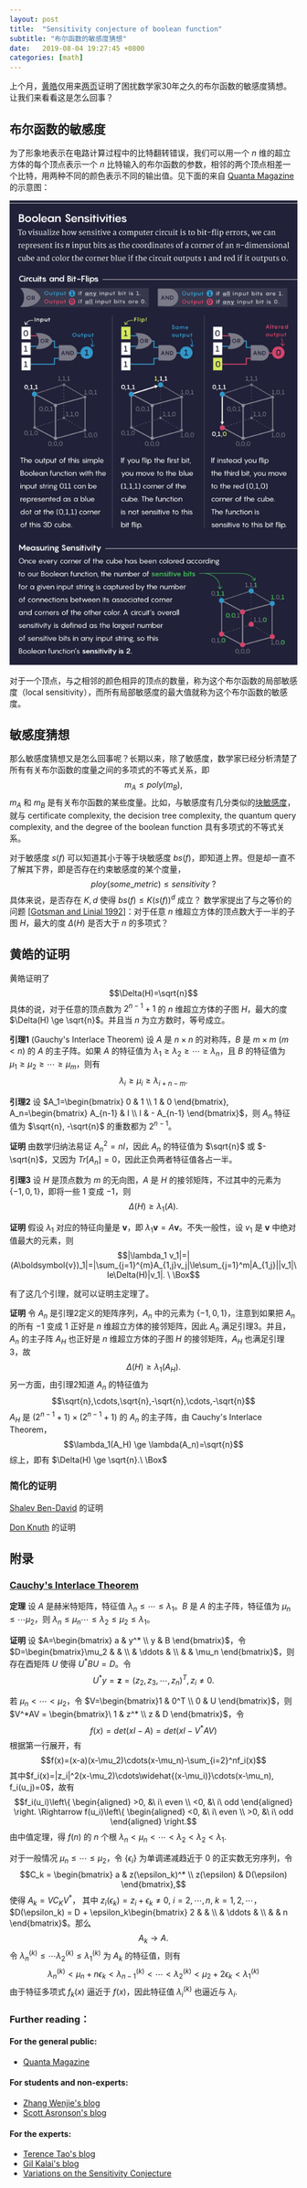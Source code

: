 ```yaml
---
layout: post
title:  "Sensitivity conjecture of boolean function"
subtitle: "布尔函数的敏感度猜想"
date:   2019-08-04 19:27:45 +0800
categories: [math]
---
```


上个月，[黄皓](http://www.mathcs.emory.edu/~hhuan30/)仅用来[两页](http://www.mathcs.emory.edu/~hhuan30/papers/sensitivity_1.pdf)证明了困扰数学家30年之久的布尔函数的敏感度猜想。让我们来看看这是怎么回事？

## 布尔函数的敏感度

为了形象地表示在电路计算过程中的比特翻转错误，我们可以用一个 $n$ 维的超立方体的每个顶点表示一个 $n$ 比特输入的布尔函数的参数，相邻的两个顶点相差一个比特，用两种不同的颜色表示不同的输出值。见下面的来自 [Quanta Magazine](https://www.quantamagazine.org/mathematician-solves-computer-science-conjecture-in-two-pages-20190725/) 的示意图：

![](/images/sensitivity00.jpg)

对于一个顶点，与之相邻的颜色相异的顶点的数量，称为这个布尔函数的局部敏感度（local sensitivity），而所有局部敏感度的最大值就称为这个布尔函数的敏感度。

## 敏感度猜想

那么敏感度猜想又是怎么回事呢？长期以来，除了敏感度，数学家已经分析清楚了所有有关布尔函数的度量之间的多项式的不等式关系，即
$$m_A \le poly(m_B),$$
$m_A$ 和 $m_B$ 是有关布尔函数的某些度量。比如，与敏感度有几分类似的[块敏感度](http://people.cs.uchicago.edu/~kutin/publications/sens.iandc.pdf)，就与 certificate complexity, the decision tree complexity, the quantum query complexity, and the degree of the boolean function 具有多项式的不等式关系。

对于敏感度 $s(f)$ 可以知道其小于等于块敏感度 $bs(f)$，即知道上界。但是却一直不了解其下界，即是否存在约束敏感度的某个度量，
$$ploy(some\_metric) \le sensitivity\ ?$$
具体来说，是否存在 $K,d$ 使得 $bs(f)\le K(s(f))^d$ 成立？
数学家提出了与之等价的问题 [[Gotsman and Linial 1992](https://www.sciencedirect.com/science/article/pii/0097316592900608)]：对于任意 $n$ 维超立方体的顶点数大于一半的子图 $H$，最大的度 $\Delta(H)$ 是否大于 $n$ 的多项式？

## 黄皓的证明

黄皓证明了
$$\Delta(H)=\sqrt{n}$$
具体的说，对于任意的顶点数为 $2^{n-1}+1$ 的 $n$ 维超立方体的子图 $H$，最大的度 $\Delta(H) \ge \sqrt{n}$。并且当 $n$ 为立方数时，等号成立。

**引理1** (Gauchy's Interlace Theorem) 设 $A$ 是 $n \times n$ 的对称阵，$B$ 是 $m \times m \ (m < n)$ 的 $A$ 的主子阵。如果 $A$ 的特征值为 $\lambda_1 \ge \lambda_2 \ge \cdots \ge \lambda_n$，且 $B$ 的特征值为 $\mu_1 \ge \mu_2 \ge \cdots \ge \mu_m$，则有
$$\lambda_i \ge \mu_i \ge \lambda_{i+n-m}.$$

**引理2** 设 $A_1=\begin{bmatrix} 0 & 1 \\ 1 & 0 \end{bmatrix}, A_n=\begin{bmatrix} A_{n-1} & I \\ I & - A_{n-1} \end{bmatrix}$，则 $A_n$ 特征值为 $\sqrt{n}, -\sqrt{n}$ 的重数都为 $2^{n-1}$。

**证明** 由数学归纳法易证 $A_n^2 = nI$，因此 $A_n$ 的特征值为 $\sqrt{n}$ 或 $-\sqrt{n}$，又因为 $Tr[A_n]=0$，因此正负两者特征值各占一半。

**引理3** 设 $H$ 是顶点数为 $m$ 的无向图，$A$ 是 $H$ 的接邻矩阵，不过其中的元素为 $\{-1, 0, 1\}$，即将一些 $1$ 变成 $-1$，则
$$\Delta(H) \ge \lambda_1(A).$$

**证明** 假设 $\lambda_1$ 对应的特征向量是 $\boldsymbol{v}$，即 $\lambda_1\boldsymbol{v} = A\boldsymbol{v}$。不失一般性，设 $v_1$ 是 $\boldsymbol{v}$ 中绝对值最大的元素，则
$$|\lambda_1 v_1|=|(A\boldsymbol{v})_1|=|\sum_{j=1}^{m}A_{1,j}v_j|\le\sum_{j=1}^m|A_{1,j}||v_1|\le\Delta(H)|v_1|. \ \Box$$

有了这几个引理，就可以证明主定理了。

**证明** 令 $A_n$ 是引理2定义的矩阵序列，$A_n$ 中的元素为 $\{-1, 0, 1\}$，注意到如果把 $A_n$ 的所有 $-1$ 变成 $1$ 正好是 $n$ 维超立方体的接邻矩阵，因此 $A_n$ 满足引理3。并且，$A_n$ 的主子阵 $A_H$ 也正好是 $n$ 维超立方体的子图 $H$ 的接邻矩阵，$A_H$ 也满足引理3，故
$$\Delta(H)\ge\lambda_1(A_H).$$
另一方面，由引理2知道 $A_n$ 的特征值为
$$\sqrt{n},\cdots,\sqrt{n},-\sqrt{n},\cdots,-\sqrt{n}$$
$A_H$ 是 $(2^{n-1}+1) \times (2^{n-1}+1)$ 的 $A_n$ 的主子阵，由 Cauchy's Interlace Theorem，
$$\lambda_1(A_H) \ge \lambda(A_n)=\sqrt{n}$$
综上，即有 $\Delta(H) \ge \sqrt{n}.\ \Box$

### 简化的证明

[Shalev Ben-David](https://www.scottaaronson.com/blog/?p=4229#comment-1813084) 的证明

[Don Knuth](https://www.cs.stanford.edu/~knuth/papers/huang.pdf) 的证明

## 附录

### [Cauchy's Interlace Theorem](http://matrix.skku.ac.kr/Series-E/Monthly-E.pdf)

**定理** 设 $A$ 是赫米特矩阵，特征值 $\lambda_n \le \cdots \le \lambda_1$。$B$ 是 $A$ 的主子阵，特征值为 $\mu_n \le \cdots \mu_2$，则 $\lambda_n \le \mu_n \cdots \le \lambda_2 \le \mu_2 \le \lambda_1$。

**证明** 设 $A=\begin{bmatrix} a & y^* \\ y & B \end{bmatrix}$，令 $D=\begin{bmatrix}\mu_2 & & \\ & \ddots & \\ & & \mu_n \end{bmatrix}$，则存在酉矩阵 $U$ 使得 $U^*BU=D$。令
$$U^*y = \boldsymbol{z} = (z_2, z_3, \cdots, z_n)^T, z_i \neq 0.$$

若 $\mu_n < \cdots < \mu_2$，令 $V=\begin{bmatrix}1 & 0^T \\ 0 & U \end{bmatrix}$，则 $V^*AV = \begin{bmatrix}\ 1 & z^* \\ z & D \end{bmatrix}$，令
$$f(x)=det(xI-A)=det(xI-V^*AV)$$
根据第一行展开，有
$$f(x)=(x-a)(x-\mu_2)\cdots(x-\mu_n)-\sum_{i=2}^nf_i(x)$$
其中$f_i(x)=|z_i|^2(x-\mu_2)\cdots\widehat{(x-\mu_i)}\cdots(x-\mu_n), f_i(u_j)=0$，故有
$$f_i(u_i)\left\{ \begin{aligned} >0, &\ i\ even \\ <0, &\ i\ odd \end{aligned} \right. \Rightarrow f(u_i)\left\{ \begin{aligned} <0, &\ i\ even \\ >0, &\ i\ odd \end{aligned} \right.$$
由中值定理，得 $f(n)$ 的 $n$ 个根 $\lambda_n < \mu_n < \cdots < \lambda_2 < \lambda_2 < \lambda_1.$

对于一般情况 $\mu_n \le \cdots \le \mu_2$，令 $\{\epsilon_i\}$ 为单调递减趋近于 $0$ 的正实数无穷序列，令
$$C_k = \begin{bmatrix} a & z(\epsilon_k)^* \\ z(\epsilon) & D(\epsilon) \end{bmatrix},$$
使得 $A_k = VC_KV^*$，
其中
$z_i(\epsilon_k) = z_i + \epsilon_k \neq 0,\ i=2,\cdots,n,\ k=1,2,\cdots$，$D(\epsilon_k) = D + \epsilon_k\begin{bmatrix} 2 & & \\ & \ddots & \\ & & n \end{bmatrix}$。那么
$$A_k\rightarrow A.$$
令 $\lambda^{(k)}_n \le \cdots \lambda^{(k)}_2 \le \lambda^{(k)}_1$ 为 $A_k$ 的特征值，则有
$$\lambda^{(k)}_n < \mu_n + n\epsilon_k < \lambda^{(k)}_{n-1} < \cdots < \lambda^{(k)}_2 < \mu_2 + 2\epsilon_k < \lambda^{(k)}_1 $$
由于特征多项式 $f_k(x)$ 逼近于 $f(x)$，因此特征值 $\lambda_i^{(k)}$ 也逼近与 $\lambda_i.$

### Further reading：

#### For the general public:

  - [Quanta Magazine](https://www.quantamagazine.org/mathematician-solves-computer-science-conjecture-in-two-pages-20190725/)

#### For students and non-experts:

  - [Zhang Wenjie's blog](http://www.zhengwenjie.net/huanghao/)
  - [Scott Asronson's blog](https://www.scottaaronson.com/blog/?p=4229)

#### For the experts:

  - [Terence Tao's blog](https://terrytao.wordpress.com/2019/07/26/twisted-convolution-and-the-sensitivity-conjecture/)
  - [Gil Kalai's blog](https://gilkalai.wordpress.com/2019/07/02/amazing-hao-huang-proved-the-sensitivity-conjecture/)
  - [Variations on the Sensitivity Conjecture](https://cims.nyu.edu/~regev/toc/articles/gs004/gs004.pdf)